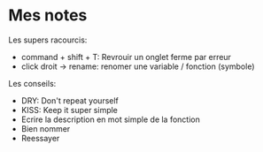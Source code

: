 # Mes notes

Les supers racourcis:
- command + shift + T: Revrouir un onglet ferme par erreur
- click droit -> rename: renomer une variable / fonction (symbole)


Les conseils:
- DRY: Don't repeat yourself
- KISS: Keep it super simple
- Ecrire la description en mot simple de la fonction
- Bien nommer
- Reessayer